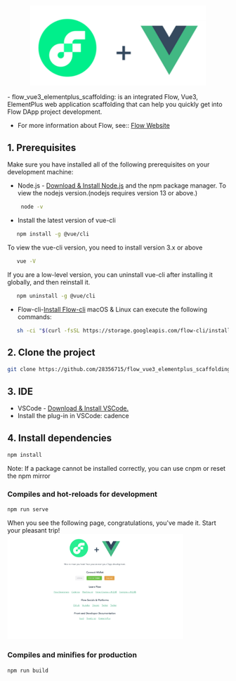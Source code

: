 <p align="center">
  <a href="https://flow.com/">
    <img width="400" src="src/assets/img/flow-vue.svg" />
  </a>
</p>
- flow_vue3_elementplus_scaffolding: is an integrated Flow, Vue3, ElementPlus web application scaffolding that can help you quickly get into Flow DApp project development.

-  For more information about Flow, see:: [Flow Website](https://flow.com/) <br/> 

## 1. Prerequisites
Make sure you have installed all of the following prerequisites on your development machine:

- Node.js - [Download & Install Node.js](https://nodejs.org/)  and the npm package manager.
   To view the nodejs version.(nodejs requires version 13 or above.)
  ```sh
   node -v
   ```
- Install the latest version of vue-cli
```sh
   npm install -g @vue/cli
```
   To view the vue-cli version, you need to install version 3.x or above
```sh
   vue -V
```
   If you are a low-level version, you can uninstall vue-cli after installing it globally, and then reinstall it.
```sh
   npm uninstall -g @vue/cli
```
-  Flow-cli-[Install Flow-cli](https://developers.flow.com/tools/flow-cli/install)
   macOS & Linux  can execute the following commands:
```sh
   sh -ci "$(curl -fsSL https://storage.googleapis.com/flow-cli/install.sh)"
```

## 2. Clone the project
```sh
git clone https://github.com/28356715/flow_vue3_elementplus_scaffolding.git
```


## 3. IDE
- VSCode - [Download & Install VSCode.](https://code.visualstudio.com/) <br/>
- Install the plug-in in VSCode: cadence

## 4. Install dependencies
```sh
npm install
```
Note: If a package cannot be installed correctly, you can use cnpm or reset the npm mirror
### Compiles and hot-reloads for development
```sh
npm run serve
```

When you see the following page, congratulations, you've made it. Start your pleasant trip!
<img width="400" src="src/assets/img/flow-vue.jpg" />


### Compiles and minifies for production
```
npm run build
```



